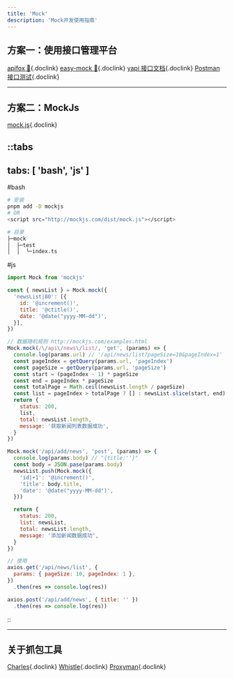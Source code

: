 ```yaml
---
title: 'Mock'
description: 'Mock开发使用指南'
---
```


## 方案一：使用接口管理平台

[apifox 🌟](https://www.apifox.cn/?utm_source=zhihu&utm_medium=article_10001&utm_content=141425111){.doclink}
[easy-mock 🌟](https://mock.presstime.cn/){.doclink}
[yapi 接口文档](https://hellosean1025.github.io/yapi/documents/index.html){.doclink}
[Postman 接口测试](https://www.postman.com/){.doclink}

<hr />

## 方案二：MockJs

[mock.js](http://mockjs.com/){.doclink}

::tabs
---
tabs: [ 'bash', 'js' ]
---

#bash
```bash
# 安装
pnpm add -D mockjs
# OR
<script src="http://mockjs.com/dist/mock.js"></script>

# 目录
├─mock
│  ├─test
│  │  └─index.ts
```

#js
```js
import Mock from 'mockjs'

const { newsList } = Mock.mock({
  'newsList|80': [{
    id: '@increment()',
    title: '@ctitle()',
    date: '@date("yyyy-MM-dd")',
  }],
})

// 数据随机规则 http://mockjs.com/examples.html
Mock.mock(/\/api\/news\/list/, 'get', (params) => {
  console.log(params.url) // '/api/news/list?pageSize=10&pageIndex=1'
  const pageIndex = getQuery(params.url, 'pageIndex')
  const pageSize = getQuery(params.url, 'pageSize')
  const start = (pageIndex - 1) * pageSize
  const end = pageIndex * pageSize
  const totalPage = Math.ceil(newsList.length / pageSize)
  const list = pageIndex > totalPage ? [] : newsList.slice(start, end)
  return {
    status: 200,
    list,
    total: newsList.length,
    message: '获取新闻列表数据成功',
  }
})

Mock.mock('/api/add/news', 'post', (params) => {
  console.log(params.body) // "{title:''}"
  const body = JSON.pase(params.body)
  newsList.push(Mock.mock({
    'id|+1': '@increment()',
    'title': body.title,
    'date': '@date("yyyy-MM-dd")',
  }))

  return {
    status: 200,
    list: newsList,
    total: newsList.length,
    message: '添加新闻数据成功',
  }
})

// 使用
axios.get('/api/news/list', {
  params: { pageSize: 10, pageIndex: 1 },
})
  .then(res => console.log(res))

axios.post('/api/add/news', { title: '' })
  .then(res => console.log(res))
```

::

<hr />

## 关于抓包工具

[Charles](https://www.charlesproxy.com/){.doclink}
[Whistle](http://wproxy.org/whistle/){.doclink}
[Proxyman](https://proxyman.io/){.doclink}
